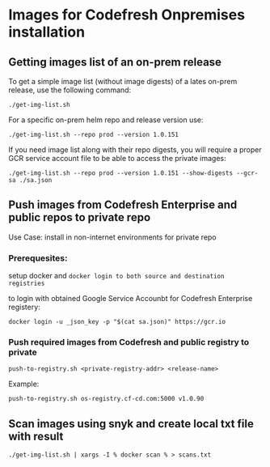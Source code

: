 # Images for Codefresh Onpremises installation

## Getting images list of an on-prem release

To get a simple image list (without image digests) of a lates on-prem release, use the following command:

```
./get-img-list.sh
```
For a specific on-prem helm repo and release version use:

```
./get-img-list.sh --repo prod --version 1.0.151
```
If you need image list along with their repo digests, you will require a proper GCR service account file to be able to access the private images:

```
./get-img-list.sh --repo prod --version 1.0.151 --show-digests --gcr-sa ./sa.json
```

## Push images from Codefresh Enterprise and public repos to private repo 
Use Case: install in non-internet environments for private repo

### Prerequesites:
setup docker and `docker login to both source and destination registries`

to login with obtained Google Service Accounbt for Codefresh Enterprise registery:
```
docker login -u _json_key -p "$(cat sa.json)" https://gcr.io
```

### Push required images from Codefresh and public registry to private
```
push-to-registry.sh <private-registry-addr> <release-name>
```

Example:
```
push-to-registry.sh os-registry.cf-cd.com:5000 v1.0.90
```

## Scan images using snyk and create local txt file with result
```
./get-img-list.sh | xargs -I % docker scan % > scans.txt
```
